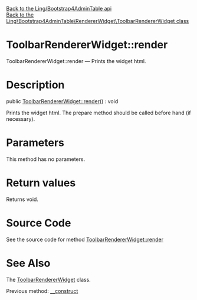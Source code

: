[Back to the Ling/Bootstrap4AdminTable api](https://github.com/lingtalfi/Bootstrap4AdminTable/blob/master/doc/api/Ling/Bootstrap4AdminTable.md)<br>
[Back to the Ling\Bootstrap4AdminTable\RendererWidget\ToolbarRendererWidget class](https://github.com/lingtalfi/Bootstrap4AdminTable/blob/master/doc/api/Ling/Bootstrap4AdminTable/RendererWidget/ToolbarRendererWidget.md)


ToolbarRendererWidget::render
================



ToolbarRendererWidget::render — Prints the widget html.




Description
================


public [ToolbarRendererWidget::render](https://github.com/lingtalfi/Bootstrap4AdminTable/blob/master/doc/api/Ling/Bootstrap4AdminTable/RendererWidget/ToolbarRendererWidget/render.md)() : void




Prints the widget html.
The prepare method should be called before hand (if necessary).




Parameters
================

This method has no parameters.


Return values
================

Returns void.








Source Code
===========
See the source code for method [ToolbarRendererWidget::render](https://github.com/lingtalfi/Bootstrap4AdminTable/blob/master/RendererWidget/ToolbarRendererWidget.php#L47-L69)


See Also
================

The [ToolbarRendererWidget](https://github.com/lingtalfi/Bootstrap4AdminTable/blob/master/doc/api/Ling/Bootstrap4AdminTable/RendererWidget/ToolbarRendererWidget.md) class.

Previous method: [__construct](https://github.com/lingtalfi/Bootstrap4AdminTable/blob/master/doc/api/Ling/Bootstrap4AdminTable/RendererWidget/ToolbarRendererWidget/__construct.md)<br>

